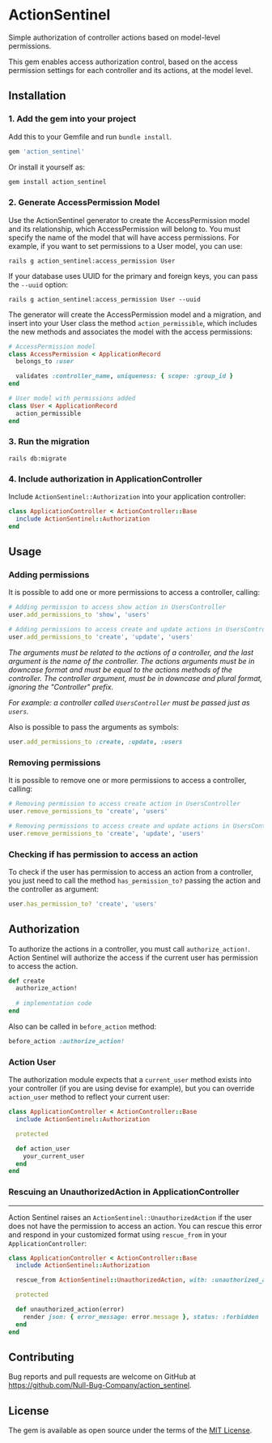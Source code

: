 # ActionSentinel

Simple authorization of controller actions based on model-level permissions.

This gem enables access authorization control, based on the access permission settings for each controller and its actions, at the model level.

## Installation

### 1. Add the gem into your project

Add this to your Gemfile and run `bundle install`.

```ruby
gem 'action_sentinel'
```

Or install it yourself as:
```sh
gem install action_sentinel
```

### 2. Generate AccessPermission Model

Use the ActionSentinel generator to create the AccessPermission model and its relationship, which AccessPermission will belong to. You must specify the name of the model that will have access permissions. For example, if you want to set permissions to a User model, you can use:

```
rails g action_sentinel:access_permission User
```

If your database uses UUID for the primary and foreign keys, you can pass the `--uuid` option:

```
rails g action_sentinel:access_permission User --uuid
```

The generator will create the AccessPermission model and a migration, and insert into your User class the method `action_permissible`, which includes the new methods and associates the model with the access permissions:

```ruby
# AccessPermission model
class AccessPermission < ApplicationRecord
  belongs_to :user

  validates :controller_name, uniqueness: { scope: :group_id }
end

# User model with permissions added
class User < ApplicationRecord
  action_permissible
end

```

### 3. Run the migration

```
rails db:migrate
```

### 4. Include authorization in ApplicationController

Include `ActionSentinel::Authorization` into your application controller:

```ruby
class ApplicationController < ActionController::Base
  include ActionSentinel::Authorization
end
```

## Usage

### Adding permissions

It is possible to add one or more permissions to access a controller, calling:

```ruby
# Adding permission to access show action in UsersController
user.add_permissions_to 'show', 'users'

# Adding permissions to access create and update actions in UsersController
user.add_permissions_to 'create', 'update', 'users'
```
_The arguments must be related to the actions of a controller, and the last argument is the name of the controller. The actions arguments must be in downcase format and must be equal to the actions methods of the controller. The controller argument, must be in downcase and plural format, ignoring the "Controller" prefix._

_For example: a controller called `UsersController` must be passed just as `users`._

Also is possible to pass the arguments as symbols:
```ruby
user.add_permissions_to :create, :update, :users
```

### Removing permissions

It is possible to remove one or more permissions to access a controller, calling:

```ruby
# Removing permission to access create action in UsersController
user.remove_permissions_to 'create', 'users'

# Removing permissions to access create and update actions in UsersController
user.remove_permissions_to 'create', 'update', 'users'
```

### Checking if has permission to access an action

To check if the user has permission to access an action from a controller, you just need to call the method `has_permission_to?` passing the action and the controller as argument:

```ruby
user.has_permission_to? 'create', 'users'
```

## Authorization

To authorize the actions in a controller, you must call `authorize_action!`. Action Sentinel will authorize the access if the current user has permission to access the action.

```ruby
def create
  authorize_action!
  
  # implementation code
end
```

Also can be called in `before_action` method:

```ruby
before_action :authorize_action!
```

### Action User

The authorization module expects that a `current_user` method exists into your controller (if you are using devise for example), but you can override `action_user` method to reflect your current user:

```ruby
class ApplicationController < ActionController::Base
  include ActionSentinel::Authorization

  protected

  def action_user
    your_current_user
  end
end
```

### Rescuing an UnauthorizedAction in ApplicationController
---

Action Sentinel raises an `ActionSentinel::UnauthorizedAction` if the user does not have the permission to access an action. You can rescue this error and respond in your customized format using `rescue_from` in your `ApplicationController`:

```ruby
class ApplicationController < ActionController::Base
  include ActionSentinel::Authorization

  rescue_from ActionSentinel::UnauthorizedAction, with: :unauthorized_action

  protected

  def unauthorized_action(error)
    render json: { error_message: error.message }, status: :forbidden
  end
end
```

## Contributing

Bug reports and pull requests are welcome on GitHub at https://github.com/Null-Bug-Company/action_sentinel.

## License

The gem is available as open source under the terms of the [MIT License](https://opensource.org/licenses/MIT).
